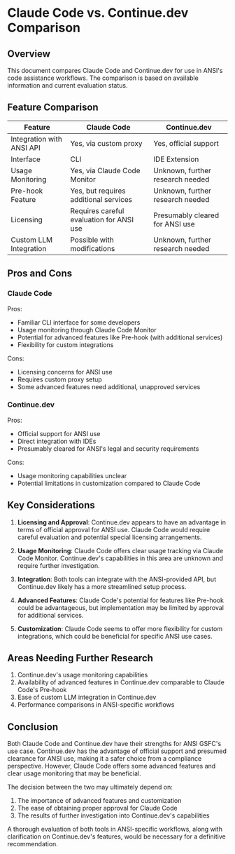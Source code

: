 # Claude Code vs. Continue.dev Comparison

## Overview

This document compares Claude Code and Continue.dev for use in ANSI's code assistance workflows. The comparison is based on available information and current evaluation status.

## Feature Comparison

| Feature                     | Claude Code                                   | Continue.dev                               |
|-----------------------------|-----------------------------------------------|-------------------------------------------|
| Integration with ANSI API   | Yes, via custom proxy                         | Yes, official support                     |
| Interface                   | CLI                                           | IDE Extension                             |
| Usage Monitoring            | Yes, via Claude Code Monitor                  | Unknown, further research needed          |
| Pre-hook Feature            | Yes, but requires additional services         | Unknown, further research needed          |
| Licensing                   | Requires careful evaluation for ANSI use      | Presumably cleared for ANSI use           |
| Custom LLM Integration      | Possible with modifications                   | Unknown, further research needed          |

## Pros and Cons

### Claude Code

Pros:
- Familiar CLI interface for some developers
- Usage monitoring through Claude Code Monitor
- Potential for advanced features like Pre-hook (with additional services)
- Flexibility for custom integrations

Cons:
- Licensing concerns for ANSI use
- Requires custom proxy setup
- Some advanced features need additional, unapproved services

### Continue.dev

Pros:
- Official support for ANSI use
- Direct integration with IDEs
- Presumably cleared for ANSI's legal and security requirements

Cons:
- Usage monitoring capabilities unclear
- Potential limitations in customization compared to Claude Code

## Key Considerations

1. **Licensing and Approval**: Continue.dev appears to have an advantage in terms of official approval for ANSI use. Claude Code would require careful evaluation and potential special licensing arrangements.

2. **Usage Monitoring**: Claude Code offers clear usage tracking via Claude Code Monitor. Continue.dev's capabilities in this area are unknown and require further investigation.

3. **Integration**: Both tools can integrate with the ANSI-provided API, but Continue.dev likely has a more streamlined setup process.

4. **Advanced Features**: Claude Code's potential for features like Pre-hook could be advantageous, but implementation may be limited by approval for additional services.

5. **Customization**: Claude Code seems to offer more flexibility for custom integrations, which could be beneficial for specific ANSI use cases.

## Areas Needing Further Research

1. Continue.dev's usage monitoring capabilities
2. Availability of advanced features in Continue.dev comparable to Claude Code's Pre-hook
3. Ease of custom LLM integration in Continue.dev
4. Performance comparisons in ANSI-specific workflows

## Conclusion

Both Claude Code and Continue.dev have their strengths for ANSI GSFC's use case. Continue.dev has the advantage of official support and presumed clearance for ANSI use, making it a safer choice from a compliance perspective. However, Claude Code offers some advanced features and clear usage monitoring that may be beneficial.

The decision between the two may ultimately depend on:
1. The importance of advanced features and customization
2. The ease of obtaining proper approval for Claude Code
3. The results of further investigation into Continue.dev's capabilities

A thorough evaluation of both tools in ANSI-specific workflows, along with clarification on Continue.dev's features, would be necessary for a definitive recommendation.
